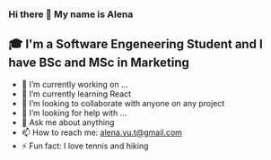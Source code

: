 ### Hi there 👋 My name is Alena


## 🎓 I'm a Software Engeneering Student and I have BSc and MSc in Marketing
- 🔭 I’m currently working on ...
- 🌱 I’m currently learning React
- 👯 I’m looking to collaborate with anyone on any project
- 🤔 I’m looking for help with ...
- 💬 Ask me about anything
- 📫 How to reach me: alena.yu.t@gmail.com
- ⚡ Fun fact: I love tennis and hiking
